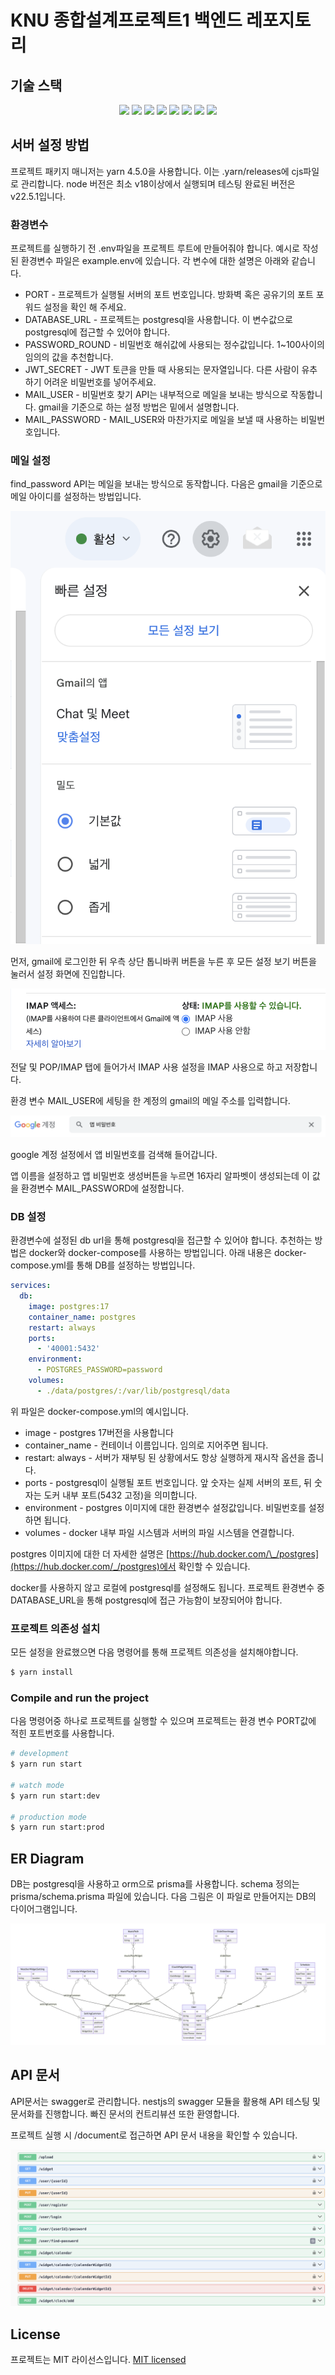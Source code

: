 # KNU 종합설계프로젝트1 백엔드 레포지토리

## 기술 스택

<div align="center">
<img src="https://img.shields.io/badge/Node%20js-339933?style=for-the-badge&logo=nodedotjs&logoColor=white"/>
<img src="https://img.shields.io/badge/TypeScript-007ACC?style=for-the-badge&logo=typescript&logoColor=white"/>
<img src="https://img.shields.io/badge/postgres-%23316192.svg?style=for-the-badge&logo=postgresql&logoColor=white"/>
<img src="https://img.shields.io/badge/Yarn-2C8EBB?style=for-the-badge&logo=yarn&logoColor=white"/>
<img src="https://img.shields.io/badge/nestjs-E0234E?style=for-the-badge&logo=nestjs&logoColor=white"/>
<img src="https://img.shields.io/badge/Postman-FF6C37?style=for-the-badge&logo=Postman&logoColor=white"/>
<img src="https://img.shields.io/badge/Prisma-3982CE?style=for-the-badge&logo=Prisma&logoColor=white"/>
<img src="https://img.shields.io/badge/JWT-000000?style=for-the-badge&logo=JSON%20web%20tokens&logoColor=white"/>
</div>

## 서버 설정 방법

프로젝트 패키지 매니저는 yarn 4.5.0을 사용합니다. 이는 .yarn/releases에 cjs파일로 관리합니다. node 버전은 최소 v18이상에서 실행되며 테스팅 완료된 버전은 v22.5.1입니다.

### 환경변수

프로젝트를 실행하기 전 .env파일을 프로젝트 루트에 만들어줘야 합니다. 예시로 작성된 환경변수 파일은 example.env에 있습니다. 각 변수에 대한 설명은 아래와 같습니다.

- PORT - 프로젝트가 실행될 서버의 포트 번호입니다. 방화벽 혹은 공유기의 포트 포워드 설정을 확인 해 주세요.
- DATABASE_URL - 프로젝트는 postgresql을 사용합니다. 이 변수값으로 postgresql에 접근할 수 있어야 합니다.
- PASSWORD_ROUND - 비밀번호 해쉬값에 사용되는 정수값입니다. 1~100사이의 임의의 값을 추천합니다.
- JWT_SECRET - JWT 토큰을 만들 때 사용되는 문자열입니다. 다른 사람이 유추하기 어려운 비밀번호를 넣어주세요.
- MAIL_USER - 비밀번호 찾기 API는 내부적으로 메일을 보내는 방식으로 작동합니다. gmail을 기준으로 하는 설정 방법은 밑에서 설명합니다.
- MAIL_PASSWORD - MAIL_USER와 마찬가지로 메일을 보낼 때 사용하는 비밀번호입니다.

### 메일 설정

find_password API는 메일을 보내는 방식으로 동작합니다. 다음은 gmail을 기준으로 메일 아이디를 설정하는 방법입니다.

![gmail-1](gmail-1.png)

먼저, gmail에 로그인한 뒤 우측 상단 톱니바퀴 버튼을 누른 후 모든 설정 보기 버튼을 눌러서 설정 화면에 진입합니다.

![alt text](gmail-2.png)

전달 및 POP/IMAP 탭에 들어가서 IMAP 사용 설정을 IMAP 사용으로 하고 저장합니다.

환경 변수 MAIL_USER에 세팅을 한 계정의 gmail의 메일 주소를 입력합니다.

![alt text](gmail-3.png)

google 계정 설정에서 앱 비밀번호를 검색해 들어갑니다.

앱 이름을 설정하고 앱 비밀번호 생성버튼을 누르면 16자리 알파벳이 생성되는데 이 값을 환경변수 MAIL_PASSWORD에 설정합니다.

### DB 설정

환경변수에 설정된 db url을 통해 postgresql을 접근할 수 있어야 합니다. 추천하는 방법은 docker와 docker-compose를 사용하는 방법입니다. 아래 내용은 docker-compose.yml를 통해 DB를 설정하는 방법입니다.

```yml
services:
  db:
    image: postgres:17
    container_name: postgres
    restart: always
    ports:
      - '40001:5432'
    environment:
      - POSTGRES_PASSWORD=password
    volumes:
      - ./data/postgres/:/var/lib/postgresql/data
```

위 파일은 docker-compose.yml의 예시입니다.

- image - postgres 17버전을 사용합니다
- container_name - 컨테이너 이름입니다. 임의로 지어주면 됩니다.
- restart: always - 서버가 재부팅 된 상황에서도 항상 실행하게 재시작 옵션을 줍니다.
- ports - postgresql이 실행될 포트 번호입니다. 앞 숫자는 실제 서버의 포트, 뒤 숫자는 도커 내부 포트(5432 고정)을 의미합니다.
- environment - postgres 이미지에 대한 환경변수 설정값입니다. 비밀번호를 설정하면 됩니다.
- volumes - docker 내부 파일 시스템과 서버의 파일 시스템을 연결합니다.

postgres 이미지에 대한 더 자세한 설명은 [https://hub.docker.com/\_/postgres](https://hub.docker.com/_/postgres)에서 확인할 수 있습니다.

docker를 사용하지 않고 로컬에 postgresql를 설정해도 됩니다. 프로젝트 환경변수 중 DATABASE_URL을 통해 postgresql에 접근 가능함이 보장되어야 합니다.

### 프로젝트 의존성 설치

모든 설정을 완료했으면 다음 명령어를 통해 프로젝트 의존성을 설치해야합니다.

```bash
$ yarn install
```

### Compile and run the project

다음 명령어중 하나로 프로젝트를 실행할 수 있으며 프로젝트는 환경 변수 PORT값에 적힌 포트번호를 사용합니다.

```bash
# development
$ yarn run start

# watch mode
$ yarn run start:dev

# production mode
$ yarn run start:prod
```

## ER Diagram

DB는 postgresql을 사용하고 orm으로 prisma를 사용합니다. schema 정의는 prisma/schema.prisma 파일에 있습니다. 다음 그림은 이 파일로 만들어지는 DB의 다이어그램입니다.

![ERD](er-diagram.png)

## API 문서

API문서는 swagger로 관리합니다. nestjs의 swagger 모듈을 활용해 API 테스팅 및 문서화를 진행합니다. 빠진 문서의 컨트리뷰션 또한 환영합니다.

프로젝트 실행 시 /document로 접근하면 API 문서 내용을 확인할 수 있습니다.

![api-doc](api-doc.png)

## License

프로젝트는 MIT 라이선스입니다. [MIT licensed](https://github.com/KNU-LG/backend/blob/main/LICENSE)
